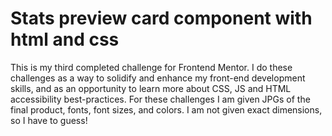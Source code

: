 # Stats preview card component with html and css
 This is my third completed challenge for Frontend Mentor. I do these challenges as a way to solidify and enhance my front-end development skills, and as an opportunity to learn more about  CSS, JS and HTML accessibility best-practices.  For these challenges I am given JPGs of the final product, fonts, font sizes, and colors. I am not given exact dimensions, so I have to guess!
